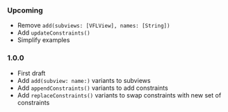 ### Upcoming
- Remove `add(subviews: [VFLView], names: [String])`
- Add `updateConstraints()`
- Simplify examples

### 1.0.0
- First draft
- Add `add(subview: name:)` variants to subviews
- Add `appendConstraints()` variants to add constraints
- Add `replaceConstraints()` variants to swap constraints with new set of constraints
